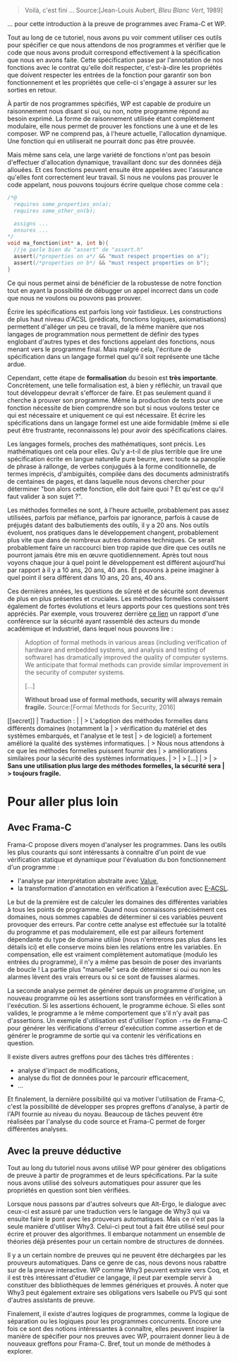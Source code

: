 > Voilà, c'est fini ...
Source:[Jean-Louis Aubert, *Bleu Blanc Vert*, 1989]

... pour cette introduction à la preuve de programmes avec Frama-C et WP.

Tout au long de ce tutoriel, nous avons pu voir comment utiliser ces outils
pour spécifier ce que nous attendons de nos programmes et vérifier que le code que
nous avons produit correspond effectivement à la spécification que nous en 
avons faite. Cette spécification passe par l'annotation de nos fonctions avec 
le contrat qu'elle doit respecter, c'est-à-dire les propriétés que doivent
respecter les entrées de la fonction pour garantir son bon fonctionnement et 
les propriétés que celle-ci s'engage à assurer sur les sorties en retour.

À partir de nos programmes spécifiés, WP est capable de produire un 
raisonnement nous disant si oui, ou non, notre programme répond au besoin 
exprimé. La forme de raisonnement utilisée étant complètement modulaire, elle 
nous permet de prouver les fonctions une à une et de les composer. WP ne 
comprend pas, à l'heure actuelle, l'allocation dynamique. Une fonction qui en 
utiliserait ne pourrait donc pas être prouvée.

Mais même sans cela, une large variété de fonctions n'ont pas besoin 
d'effectuer d'allocation dynamique, travaillant donc sur des données déjà 
allouées. Et ces fonctions peuvent ensuite être appelées avec l'assurance 
qu'elles font correctement leur travail. Si nous ne voulons pas prouver le 
code appelant, nous pouvons toujours écrire quelque chose comme cela :

```c
/*@
  requires some_properties_on(a);
  requires some_other_on(b);

  assigns ...
  ensures ...
*/
void ma_fonction(int* a, int b){
  //je parle bien du "assert" de "assert.h"
  assert(/*properties on a*/ && "must respect properties on a");  
  assert(/*properties on b*/ && "must respect properties on b");
}
```

Ce qui nous permet ainsi de bénéficier de la robustesse de notre fonction tout en
ayant la possibilité de débugger un appel incorrect dans un code que nous ne 
voulons ou pouvons pas prouver.

Écrire les spécifications est parfois long voir fastidieux. Les constructions 
de plus haut niveau d'ACSL (prédicats, fonctions logiques, axiomatisations) 
permettent d'alléger un peu ce travail, de la même manière que nos langages de
programmation nous permettent de définir des types englobant d'autres types et
des fonctions appelant des fonctions, nous menant vers le programme final. Mais
malgré cela, l'écriture de spécification dans un langage formel quel qu'il soit
représente une tâche ardue.

Cependant, cette étape de **formalisation** du besoin est **très importante**. 
Concrètement, une telle formalisation est, à bien y réfléchir, un travail que 
tout développeur devrait s'efforcer de faire. Et pas seulement quand il cherche 
à prouver son programme. Même la production de tests pour une fonction 
nécessite de bien comprendre son but si nous voulons tester ce qui est nécessaire 
et uniquement ce qui est nécessaire. Et écrire les spécifications dans un 
langage formel est une aide formidable (même si elle peut être frustrante, 
reconnaissons le) pour avoir des spécifications claires.

Les langages formels, proches des mathématiques, sont précis. Les mathématiques
ont cela pour elles. Qu'y a-t-il de plus terrible que lire une spécification 
écrite en langue naturelle pure beurre, avec toute sa panoplie de phrase à 
rallonge, de verbes conjugués à la forme conditionnelle, de termes imprécis, 
d'ambiguïtés, compilée dans des documents administratifs de centaines de pages,
et dans laquelle nous devons chercher pour déterminer "bon alors cette fonction, 
elle doit faire quoi ? Et qu'est ce qu'il faut valider à son sujet ?". 

Les méthodes formelles ne sont, à l'heure actuelle, probablement pas assez 
utilisées, parfois par méfiance, parfois par ignorance, parfois à cause de 
préjugés datant des balbutiements des outils, il y a 20 ans. Nos outils
évoluent, nos pratiques dans le développement changent, probablement plus
vite que dans de nombreux autres domaines techniques. Ce serait probablement
faire un raccourci bien trop rapide que dire que ces outils ne pourront 
jamais être mis en œuvre quotidiennement. Après tout nous voyons chaque jour
à quel point le développement est différent aujourd'hui par rapport à il y a
10 ans, 20 ans, 40 ans. Et pouvons à peine imaginer à quel point il sera 
différent dans 10 ans, 20 ans, 40 ans.

Ces dernières années, les questions de sûreté et de sécurité sont devenus de
plus en plus présentes et cruciales. Les méthodes formelles connaissent également
de fortes évolutions et leurs apports pour ces questions sont très appréciés. 
Par exemple, vous trouverez derrière 
[ce lien](http://sfm.seas.harvard.edu/report.html)
un rapport d'une conférence sur la sécurité ayant rassemblé des acteurs du monde
académique et industriel, dans lequel nous pouvons lire :

> Adoption of formal methods in various areas (including verification of hardware
> and embedded systems, and analysis and testing of software) has dramatically 
> improved the quality of computer systems.  We anticipate that formal methods 
> can provide similar improvement in the security of computer systems.
>
> [...]
>
> **Without broad use of formal methods, security will always remain fragile.**
Source:[Formal Methods for Security, 2016]

[[secret]]
| Traduction :
| 
| > L'adoption des méthodes formelles dans différents domaines (notamment la 
| > vérification du matériel et des systèmes embarqués, et l'analyse et le test
| > de logiciel) a fortement amélioré la qualité des systèmes informatiques. 
| > Nous nous attendons à ce que les méthodes formelles puissent fournir des 
| > améliorations similaires pour la sécurité des systèmes informatiques.
| > 
| > [...]
| > 
| > **Sans une utilisation plus large des méthodes formelles, la sécurité sera
| > toujours fragile.**

# Pour aller plus loin

## Avec Frama-C

Frama-C propose divers moyen d'analyser les programmes. Dans les outils les
plus courants qui sont intéressants à connaître d'un point de vue vérification
statique et dynamique pour l'évaluation du bon fonctionnement d'un programme :

- l'analyse par interprétation abstraite avec 
  [Value](http://frama-c.com/value.html),
- la transformation d'annotation en vérification à l'exécution avec 
  [E-ACSL](http://frama-c.com/eacsl.html).

Le but de la première est de calculer les domaines des différentes variables à
tous les points de programme. Quand nous connaissons précisément ces domaines,
nous sommes capables de déterminer si ces variables peuvent provoquer des erreurs.
Par contre cette analyse est effectuée sur la totalité du programme et pas 
modulairement, elle est par ailleurs fortement dépendante du type de domaine 
utilisé (nous n'entrerons pas plus dans les détails ici) et elle conserve moins
bien les relations entre les variables. En compensation, elle est vraiment 
complètement automatique (modulo les entrées du programme), il n'y a même pas
besoin de poser des invariants de boucle ! La partie plus "manuelle" sera de
déterminer si oui ou non les alarmes lèvent des vrais erreurs ou si ce sont de
fausses alarmes.

La seconde analyse permet de générer depuis un programme d'origine, un nouveau
programme où les assertions sont transformées en vérification à l'exécution. Si
les assertions échouent, le programme échoue. Si elles sont valides, le programme
a le même comportement que s'il n'y avait pas d'assertions. Un exemple 
d'utilisation est d'utiliser l'option ```-rte``` de Frama-C pour générer les 
vérifications d'erreur d'exécution comme assertion et de générer le programme de 
sortie qui va contenir les vérifications en question.

Il existe divers autres greffons pour des tâches très différentes :

- analyse d'impact de modifications,
- analyse du flot de données pour le parcourir efficacement,
- ...

Et finalement, la dernière possibilité qui va motiver l'utilisation de Frama-C,
c'est la possibilité de développer ses propres greffons d'analyse, à partir de
l'API fournie au niveau du noyau. Beaucoup de tâches peuvent être réalisées par
l'analyse du code source et Frama-C permet de forger différentes analyses.

## Avec la preuve déductive

Tout au long du tutoriel nous avons utilisé WP pour générer des obligations de 
preuve à partir de programmes et de leurs spécifications. Par la suite nous avons
utilisé des solveurs automatiques pour assurer que les propriétés en question sont
bien vérifiées.

Lorsque nous passons par d'autres solveurs que Alt-Ergo, le dialogue avec ceux-ci
est assuré par une traduction vers le langage de Why3 qui va ensuite faire le pont
avec les prouveurs automatiques. Mais ce n'est pas la seule manière d'utiliser 
Why3. Celui-ci peut tout à fait être utilisé seul pour écrire et prouver des
algorithmes. Il embarque notamment un ensemble de théories déjà présentes pour un
certain nombre de structures de données.

Il y a un certain nombre de preuves qui ne peuvent être déchargées par les 
prouveurs automatiques. Dans ce genre de cas, nous devons nous rabattre sur de la 
preuve interactive. WP comme Why3 peuvent extraire vers Coq, et il est très
intéressant d'étudier ce langage, il peut par exemple servir à constituer des 
bibliothèques de lemmes génériques et prouvés. À noter que Why3 peut également
extraire ses obligations vers Isabelle ou PVS qui sont d'autres assistants de
preuve.

Finalement, il existe d'autres logiques de programmes, comme la logique de 
séparation ou les logiques pour les programmes concurrents. Encore une fois ce
sont des notions intéressantes à connaître, elles peuvent inspirer la manière de 
spécifier pour nos preuves avec WP, pourraient donner lieu à de nouveaux greffons
pour Frama-C. Bref, tout un monde de méthodes à explorer.

